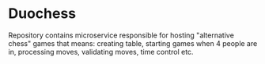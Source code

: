 # Duochess
Repository contains microservice responsible for hosting "alternative chess" games that means: creating table, starting games when 4 people are in, processing moves, validating moves, time control etc.
